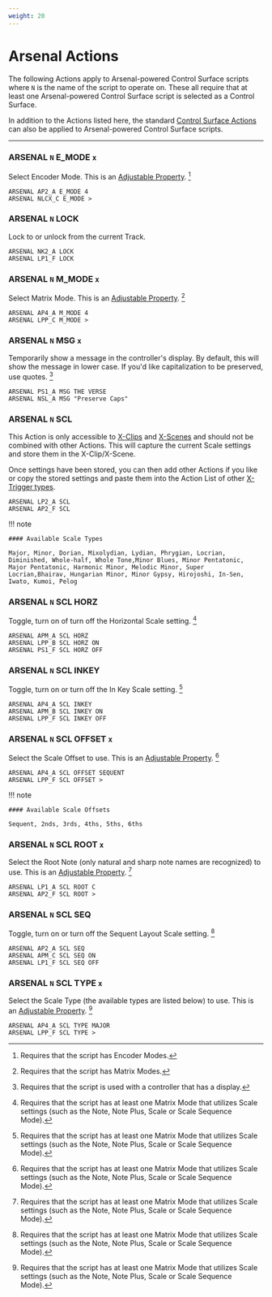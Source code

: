 ```yaml
---
weight: 20
---
```


# Arsenal Actions

The following Actions apply to Arsenal-powered Control Surface scripts where `N` is the name of the script to operate on. These all require that at least one Arsenal-powered Control Surface script is selected as a Control Surface.

In addition to the Actions listed here, the standard [Control Surface Actions](/action-reference/control-surface-actions) can also be applied to Arsenal-powered Control Surface scripts.

---

### ARSENAL `N` E_MODE `x`

Select Encoder Mode. This is an [Adjustable Property](/manual/general-action-information/#adjustable-properties). [^1]

```
ARSENAL AP2_A E_MODE 4
ARSENAL NLCX_C E_MODE >
```

### ARSENAL `N` LOCK

Lock to or unlock from the current Track.

```
ARSENAL NK2_A LOCK
ARSENAL LP1_F LOCK
```

### ARSENAL `N` M_MODE `x`

Select Matrix Mode. This is an [Adjustable Property](/manual/general-action-information/#adjustable-properties). [^2]

```
ARSENAL AP4_A M_MODE 4
ARSENAL LPP_C M_MODE >
```

### ARSENAL `N` MSG `x`

Temporarily show a message in the controller's display. By default, this will show the message in lower case. If you'd like capitalization to be preserved, use quotes. [^4]

```
ARSENAL PS1_A MSG THE VERSE
ARSENAL NSL_A MSG "Preserve Caps"
```

### ARSENAL `N` SCL

This Action is only accessible to [X-Clips](/manual/core-concepts/#x-clips) and [X-Scenes](manual/core-concepts/#x-scenes) and should not be combined with other Actions. This will capture the current Scale settings and store them in the X-Clip/X-Scene. 

Once settings have been stored, you can then add other Actions if you like or copy the stored settings and paste them into the Action List of other [X-Trigger types](/manual/core-concepts/#x-triggers).

```
ARSENAL LP2_A SCL
ARSENAL AP2_F SCL
```

!!! note

    #### Available Scale Types

    Major, Minor, Dorian, Mixolydian, Lydian, Phrygian, Locrian, Diminished, Whole-half, Whole Tone,Minor Blues, Minor Pentatonic, Major Pentatonic, Harmonic Minor, Melodic Minor, Super Locrian,Bhairav, Hungarian Minor, Minor Gypsy, Hirojoshi, In-Sen, Iwato, Kumoi, Pelog

### ARSENAL `N` SCL HORZ

Toggle, turn on of turn off the Horizontal Scale setting. [^3]

```
ARSENAL APM_A SCL HORZ
ARSENAL LPP_B SCL HORZ ON
ARSENAL PS1_F SCL HORZ OFF
```
### ARSENAL `N` SCL INKEY

Toggle, turn on or turn off the In Key Scale setting. [^3]

```
ARSENAL AP4_A SCL INKEY
ARSENAL APM_B SCL INKEY ON
ARSENAL LPP_F SCL INKEY OFF
```

### ARSENAL `N` SCL OFFSET `x`

Select the Scale Offset to use. This is an [Adjustable Property](/manual/general-action-information/#adjustable-properties). [^3]

```
ARSENAL AP4_A SCL OFFSET SEQUENT
ARSENAL LPP_F SCL OFFSET >
```

!!! note

    #### Available Scale Offsets

    Sequent, 2nds, 3rds, 4ths, 5ths, 6ths

### ARSENAL `N` SCL ROOT `x`

Select the Root Note (only natural and sharp note names are recognized) to use. This is an [Adjustable Property](/manual/general-action-information/#adjustable-properties). [^3]

```
ARSENAL LP1_A SCL ROOT C
ARSENAL AP2_F SCL ROOT >
```

### ARSENAL `N` SCL SEQ

Toggle, turn on or turn off the Sequent Layout Scale setting. [^3]

```
ARSENAL AP2_A SCL SEQ
ARSENAL APM_C SCL SEQ ON
ARSENAL LP1_F SCL SEQ OFF
```

### ARSENAL `N` SCL TYPE `x`

Select the Scale Type (the available types are listed below) to use. This is an [Adjustable Property](/manual/general-action-information/#adjustable-properties). [^3]

```
ARSENAL AP4_A SCL TYPE MAJOR
ARSENAL LPP_F SCL TYPE >
```


[^1]: Requires that the script has Encoder Modes.

[^2]: Requires that the script has Matrix Modes.

[^3]: Requires that the script has at least one Matrix Mode that utilizes Scale settings (such as the Note, Note Plus, Scale or Scale Sequence Mode).

[^4]: Requires that the script is used with a controller that has a display.
